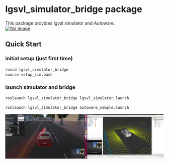 # lgsvl_simulator_bridge package

This package provides lgvsl simulator and Autoware.  
[![No Image](https://img.youtube.com/vi/NgW1P75wiuA/0.jpg)](http://www.youtube.com/watch?v=NgW1P75wiuA)

## Quick Start 
### initial setup (just first time)
```
roscd lgsvl_simulator_bridge
source setup_sim.bash
```

### launch simulator and bridge
```
roslaunch lgsvl_simulator_bridge lgsvl_simulator.launch
```

```
roslaunch lgsvl_simulator_bridge autoware_sample.launch
```

![lgsvl_simulator_bridge](media/lgsvl_simulator_bridge.png) 
